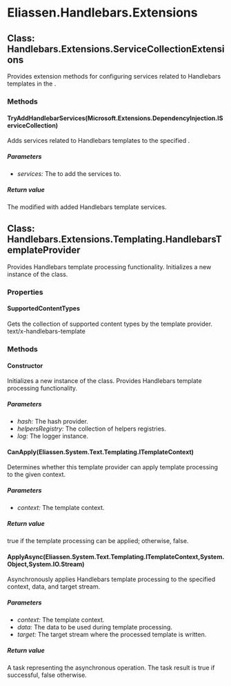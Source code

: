 ﻿# Eliassen.Handlebars.Extensions


## Class: Handlebars.Extensions.ServiceCollectionExtensions
Provides extension methods for configuring services related to Handlebars templates in the .
### Methods


#### TryAddHandlebarServices(Microsoft.Extensions.DependencyInjection.IServiceCollection)
Adds services related to Handlebars templates to the specified .

##### Parameters
* *services:* The to add the services to.




##### Return value
The modified with added Handlebars template services.



## Class: Handlebars.Extensions.Templating.HandlebarsTemplateProvider
Provides Handlebars template processing functionality.
Initializes a new instance of the class.
### Properties

#### SupportedContentTypes
Gets the collection of supported content types by the template provider. text/x-handlebars-template
### Methods


#### Constructor
Initializes a new instance of the class.
Provides Handlebars template processing functionality.

##### Parameters
* *hash:* The hash provider.
* *helpersRegistry:* The collection of helpers registries.
* *log:* The logger instance.




#### CanApply(Eliassen.System.Text.Templating.ITemplateContext)
Determines whether this template provider can apply template processing to the given context.

##### Parameters
* *context:* The template context.




##### Return value
true if the template processing can be applied; otherwise, false.



#### ApplyAsync(Eliassen.System.Text.Templating.ITemplateContext,System.Object,System.IO.Stream)
Asynchronously applies Handlebars template processing to the specified context, data, and target stream.

##### Parameters
* *context:* The template context.
* *data:* The data to be used during template processing.
* *target:* The target stream where the processed template is written.




##### Return value
A task representing the asynchronous operation. The task result is true if successful, false otherwise.

